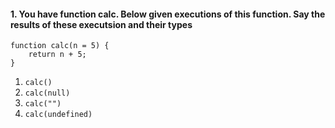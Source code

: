 #### 1. You have function calc. Below given executions of this function. Say the results of these executsion and their types 
```
function calc(n = 5) {
	return n + 5;
}
```
1. `calc()`
2. `calc(null)`
3. `calc("")`
4. `calc(undefined)`
